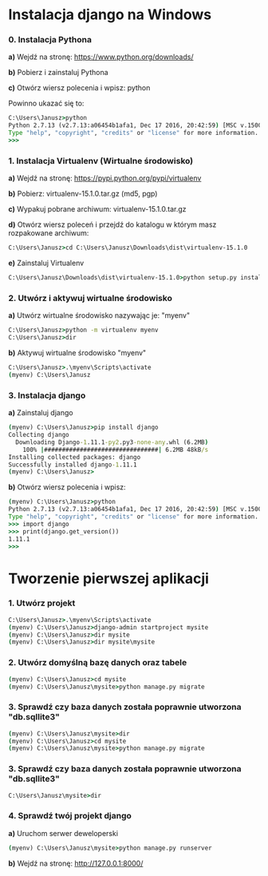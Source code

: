 # Instalacja django na Windows
### 0. Instalacja Pythona

**a)** Wejdź na stronę: https://www.python.org/downloads/

**b)** Pobierz i zainstaluj Pythona

**c)** Otwórz wiersz polecenia i wpisz: python

Powinno ukazać się to:
```cmd
C:\Users\Janusz>python
Python 2.7.13 (v2.7.13:a06454b1afa1, Dec 17 2016, 20:42:59) [MSC v.1500 32 bit (Intel)] on win32
Type "help", "copyright", "credits" or "license" for more information.
>>>
```

### 1. Instalacja Virtualenv (Wirtualne środowisko)
**a)** Wejdź na stronę: https://pypi.python.org/pypi/virtualenv

**b)** Pobierz: virtualenv-15.1.0.tar.gz (md5, pgp)

**c)** Wypakuj pobrane archiwum: virtualenv-15.1.0.tar.gz

**d)** Otwórz wiersz poleceń i przejdź do katalogu w którym masz rozpakowane archiwum:
```cmd
C:\Users\Janusz>cd C:\Users\Janusz\Downloads\dist\virtualenv-15.1.0
```
**e)** Zainstaluj Virtualenv
```cmd
C:\Users\Janusz\Downloads\dist\virtualenv-15.1.0>python setup.py install
```

### 2. Utwórz i aktywuj wirtualne środowisko
**a)** Utwórz wirtualne środowisko nazywając je: "myenv"
```cmd
C:\Users\Janusz>python -m virtualenv myenv
C:\Users\Janusz>dir
```
**b)** Aktywuj wirtualne środowisko "myenv"
```cmd
C:\Users\Janusz>.\myenv\Scripts\activate
(myenv) C:\Users\Janusz
```

### 3. Instalacja django
**a)**
Zainstaluj django
```cmd
(myenv) C:\Users\Janusz>pip install django
Collecting django
  Downloading Django-1.11.1-py2.py3-none-any.whl (6.2MB)
    100% |################################| 6.2MB 48kB/s
Installing collected packages: django
Successfully installed django-1.11.1
(myenv) C:\Users\Janusz>
```
**b)** Otwórz wiersz polecenia i wpisz:
```cmd
(myenv) C:\Users\Janusz>python
Python 2.7.13 (v2.7.13:a06454b1afa1, Dec 17 2016, 20:42:59) [MSC v.1500 32 bit (Intel)] on win32
Type "help", "copyright", "credits" or "license" for more information.
>>> import django
>>> print(django.get_version())
1.11.1
>>>
```

# Tworzenie pierwszej aplikacji
### 1. Utwórz projekt
```cmd
C:\Users\Janusz>.\myenv\Scripts\activate
(myenv) C:\Users\Janusz>django-admin startproject mysite
(myenv) C:\Users\Janusz>dir mysite
(myenv) C:\Users\Janusz>dir mysite\mysite
```
### 2. Utwórz domyślną bazę danych oraz tabele
```cmd
(myenv) C:\Users\Janusz>cd mysite
(myenv) C:\Users\Janusz\mysite>python manage.py migrate
```
### 3. Sprawdź czy baza danych została poprawnie utworzona "db.sqllite3" 
```cmd
(myenv) C:\Users\Janusz\mysite>dir
(myenv) C:\Users\Janusz>cd mysite
(myenv) C:\Users\Janusz\mysite>python manage.py migrate
```
### 3. Sprawdź czy baza danych została poprawnie utworzona "db.sqllite3" 
```cmd
C:\Users\Janusz\mysite>dir
```
### 4. Sprawdź twój projekt django

**a)**
Uruchom serwer deweloperski
```cmd
(myenv) C:\Users\Janusz\mysite>python manage.py runserver
```

**b)**
Wejdź na stronę: http://127.0.0.1:8000/
